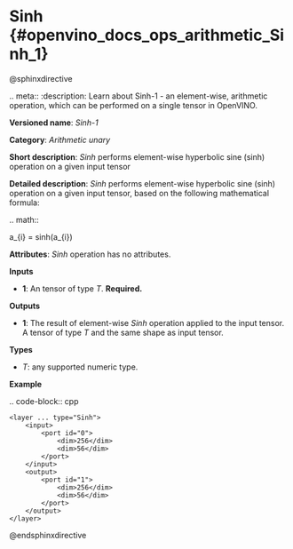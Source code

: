 # Sinh {#openvino_docs_ops_arithmetic_Sinh_1}

@sphinxdirective

.. meta::
  :description: Learn about Sinh-1 - an element-wise, arithmetic operation, which 
                can be performed on a single tensor in OpenVINO.

**Versioned name**: *Sinh-1*

**Category**: *Arithmetic unary*

**Short description**: *Sinh* performs element-wise hyperbolic sine (sinh) operation on a given input tensor

**Detailed description**: *Sinh* performs element-wise hyperbolic sine (sinh) operation on a given input tensor, based on the following mathematical formula:

.. math::

   a_{i} = sinh(a_{i})

**Attributes**: *Sinh* operation has no attributes.

**Inputs**

* **1**: An tensor of type *T*. **Required.**

**Outputs**

* **1**: The result of element-wise *Sinh* operation applied to the input tensor. A tensor of type *T* and the same shape as input tensor.

**Types**

* *T*: any supported numeric type.

**Example**

.. code-block:: cpp

    <layer ... type="Sinh">
        <input>
            <port id="0">
                <dim>256</dim>
                <dim>56</dim>
            </port>
        </input>
        <output>
            <port id="1">
                <dim>256</dim>
                <dim>56</dim>
            </port>
        </output>
    </layer>


@endsphinxdirective
